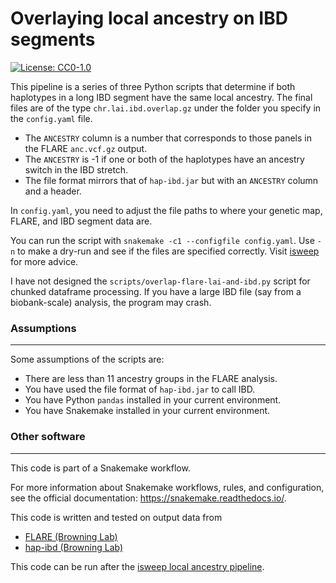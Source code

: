# Overlaying local ancestry on IBD segments

[![License: CC0-1.0](https://img.shields.io/badge/License-CC0_1.0-lightgrey.svg)](http://creativecommons.org/publicdomain/zero/1.0/)

This pipeline is a series of three Python scripts that determine if both haplotypes in a long IBD segment have the same local ancestry. The final files are of the type `chr.lai.ibd.overlap.gz` under the folder you specify in the `config.yaml` file.
- The `ANCESTRY` column is a number that corresponds to those panels in the FLARE `anc.vcf.gz` output.
- The `ANCESTRY` is -1 if one or both of the haplotypes have an ancestry switch in the IBD stretch.
- The file format mirrors that of `hap-ibd.jar` but with an `ANCESTRY` column and a header.

In `config.yaml`, you need to adjust the file paths to where your genetic map, FLARE, and IBD segment data are.

You can run the script with `snakemake -c1 --configfile config.yaml`. Use `-n` to make a dry-run and see if the files are specified correctly. Visit [isweep](https://isweep.readthedocs.io/en/latest/misc.html#snakemake-options) for more advice.

I have not designed the `scripts/overlap-flare-lai-and-ibd.py` script for chunked dataframe processing. If you have a large IBD file (say from a biobank-scale) analysis, the program may crash.

### Assumptions
---

Some assumptions of the scripts are:
- There are less than 11 ancestry groups in the FLARE analysis.
- You have used the file format of `hap-ibd.jar` to call IBD.
- You have Python `pandas` installed in your current environment.
- You have Snakemake installed in your current environment.

### Other software
---

This code is part of a Snakemake workflow.

For more information about Snakemake workflows, rules, and configuration, see the official documentation:
https://snakemake.readthedocs.io/.

This code is written and tested on output data from
- [FLARE (Browning Lab)](https://github.com/browning-lab/flare)
- [hap-ibd (Browning Lab)](https://github.com/browning-lab/hap-ibd)

This code can be run after the [isweep local ancestry pipeline](https://github.com/sdtemple/isweep/tree/main/workflow/phasing-ancestry).

